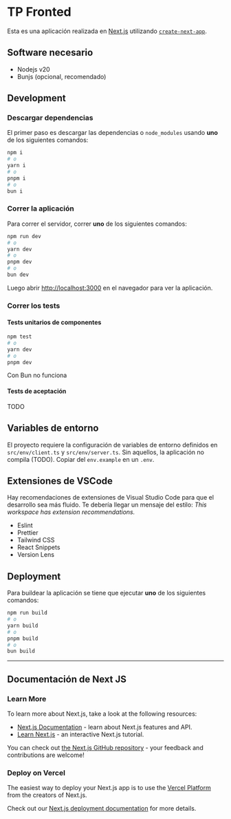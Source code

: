 # TP Fronted

Esta es una aplicación realizada en [Next.js](https://nextjs.org) utilizando [`create-next-app`](https://nextjs.org/docs/app/api-reference/cli/create-next-app).

## Software necesario

- Nodejs v20
- Bunjs (opcional, recomendado)

## Development

### Descargar dependencias

El primer paso es descargar las dependencias o `node_modules` usando **uno** de los siguientes comandos:

```bash
npm i
# o
yarn i
# o
pnpm i
# o
bun i
```

### Correr la aplicación

Para correr el servidor, correr **uno** de los siguientes comandos:

```bash
npm run dev
# o
yarn dev
# o
pnpm dev
# o
bun dev
```

Luego abrir [http://localhost:3000](http://localhost:3000) en el navegador para ver la aplicación.

### Correr los tests

#### Tests unitarios de componentes

```bash
npm test
# o
yarn dev
# o
pnpm dev
```

Con Bun no funciona

#### Tests de aceptación

TODO

## Variables de entorno

El proyecto requiere la configuración de variables de entorno definidos en `src/env/client.ts` y `src/env/server.ts`. Sin aquellos, la aplicación no compila (TODO). Copiar del `env.example` en un `.env`.

## Extensiones de VSCode

Hay recomendaciones de extensiones de Visual Studio Code para que el desarrollo sea más fluido. Te debería llegar un mensaje del estilo: _This workspace has extension recommendations._

- Eslint
- Prettier
- Tailwind CSS
- React Snippets
- Version Lens

## Deployment

Para buildear la aplicación se tiene que ejecutar **uno** de los siguientes comandos:

```bash
npm run build
# o
yarn build
# o
pnpm build
# o
bun build
```

---

## Documentación de Next JS

### Learn More

To learn more about Next.js, take a look at the following resources:

- [Next.js Documentation](https://nextjs.org/docs) - learn about Next.js features and API.
- [Learn Next.js](https://nextjs.org/learn) - an interactive Next.js tutorial.

You can check out [the Next.js GitHub repository](https://github.com/vercel/next.js) - your feedback and contributions are welcome!

### Deploy on Vercel

The easiest way to deploy your Next.js app is to use the [Vercel Platform](https://vercel.com/new?utm_medium=default-template&filter=next.js&utm_source=create-next-app&utm_campaign=create-next-app-readme) from the creators of Next.js.

Check out our [Next.js deployment documentation](https://nextjs.org/docs/app/building-your-application/deploying) for more details.

